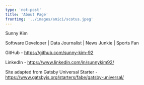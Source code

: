```yaml
---
type: 'not-post'
title: 'About Page'
frontimg: '../images/amici/scotus.jpeg'
---
```


Sunny Kim

Software Developer | Data Journalist | News Junkie | Sports Fan

GitHub - https://github.com/sunny-kim-92

LinkedIn - https://www.linkedin.com/in/sunnykim92/

Site adapted from Gatsby Universal Starter - https://www.gatsbyjs.org/starters/fabe/gatsby-universal/
